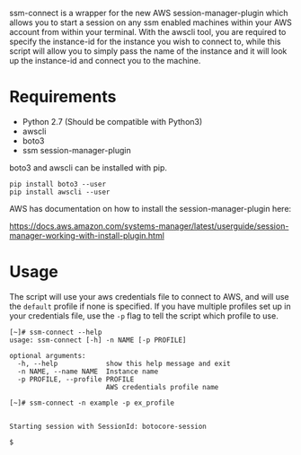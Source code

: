 ssm-connect is a wrapper for the new AWS session-manager-plugin which allows you to start a session on any ssm enabled machines within your AWS account from within your terminal. With the awscli tool, you are required to specify the instance-id for the instance you wish to connect to, while this script will allow you to simply pass the name of the instance and it will look up the instance-id and connect you to the machine.

# Requirements

- Python 2.7 (Should be compatible with Python3)
- awscli
- boto3
- ssm session-manager-plugin

boto3 and awscli can be installed with pip.

```
pip install boto3 --user
pip install awscli --user
```

AWS has documentation on how to install the session-manager-plugin here:

https://docs.aws.amazon.com/systems-manager/latest/userguide/session-manager-working-with-install-plugin.html

# Usage

The script will use your aws credentials file to connect to AWS, and will use the `default` profile if none is specified. If you have multiple profiles set up in your credentials file, use the `-p` flag to tell the script which profile to use.

```
[~]# ssm-connect --help
usage: ssm-connect [-h] -n NAME [-p PROFILE]

optional arguments:
  -h, --help            show this help message and exit
  -n NAME, --name NAME  Instance name
  -p PROFILE, --profile PROFILE
                        AWS credentials profile name
```

```
[~]# ssm-connect -n example -p ex_profile


Starting session with SessionId: botocore-session

$
```
